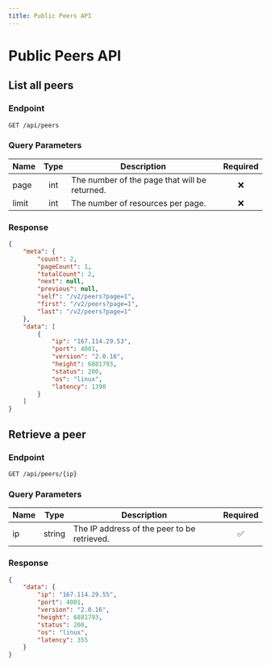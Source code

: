 ```yaml
---
title: Public Peers API
---
```


# Public Peers API

## List all peers

### Endpoint

```
GET /api/peers
```

### Query Parameters

| Name  | Type | Description                                   | Required |
|-------|:----:|-----------------------------------------------|:--------:|
| page  | int  | The number of the page that will be returned. | :x:      |
| limit | int  | The number of resources per page.             | :x:      |

### Response

```json
{
    "meta": {
        "count": 2,
        "pageCount": 1,
        "totalCount": 2,
        "next": null,
        "previous": null,
        "self": "/v2/peers?page=1",
        "first": "/v2/peers?page=1",
        "last": "/v2/peers?page=1"
    },
    "data": [
        {
            "ip": "167.114.29.53",
            "port": 4001,
            "version": "2.0.16",
            "height": 6881793,
            "status": 200,
            "os": "linux", 
            "latency": 1390
        }
    ]
}
```

## Retrieve a peer

### Endpoint

```
GET /api/peers/{ip}
```

### Query Parameters

| Name | Type   | Description                                  | Required           |
|------|:------:|----------------------------------------------|:------------------:|
| ip   | string | The IP address of the peer to be retrieved.  | :white_check_mark: |

### Response

```json
{
    "data": {
        "ip": "167.114.29.55",
        "port": 4001,
        "version": "2.0.16",
        "height": 6881793,
        "status": 200,
        "os": "linux", 
        "latency": 355
    }
}
```
